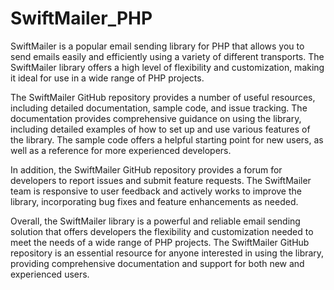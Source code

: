 # SwiftMailer_PHP
SwiftMailer is a popular email sending library for PHP that allows you to send emails easily and efficiently using a variety of different transports. The SwiftMailer library offers a high level of flexibility and customization, making it ideal for use in a wide range of PHP projects.

The SwiftMailer GitHub repository provides a number of useful resources, including detailed documentation, sample code, and issue tracking. The documentation provides comprehensive guidance on using the library, including detailed examples of how to set up and use various features of the library. The sample code offers a helpful starting point for new users, as well as a reference for more experienced developers.

In addition, the SwiftMailer GitHub repository provides a forum for developers to report issues and submit feature requests. The SwiftMailer team is responsive to user feedback and actively works to improve the library, incorporating bug fixes and feature enhancements as needed.

Overall, the SwiftMailer library is a powerful and reliable email sending solution that offers developers the flexibility and customization needed to meet the needs of a wide range of PHP projects. The SwiftMailer GitHub repository is an essential resource for anyone interested in using the library, providing comprehensive documentation and support for both new and experienced users.
